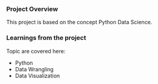 ### Project Overview

 This project is based on the concept Python Data Science.


### Learnings from the project

 Topic are covered here:

- Python
- Data Wrangling
- Data Visualization 


